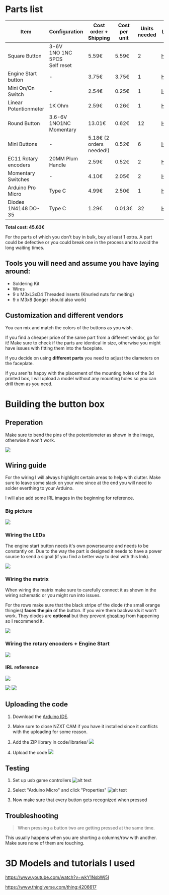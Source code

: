 

# Parts list


| Item                  | Configuration                | Cost order + Shipping    | Cost per unit | Units needed | Link                                                                                                                                                                                                                                                                                                                                                                                                                                                                                                                                                                                                                                              |
|-----------------------|------------------------------|--------------------------|---------------|--------------|---------------------------------------------------------------------------------------------------------------------------------------------------------------------------------------------------------------------------------------------------------------------------------------------------------------------------------------------------------------------------------------------------------------------------------------------------------------------------------------------------------------------------------------------------------------------------------------------------------------------------------------------------|
| Square Button         | 3-6V <br> 1NO 1NC 5PCS <br> Self reset | 5.59€                    | 5.59€         | 2            | [Here](https://de.aliexpress.com/item/1005005791728074.html?channel=twinner)                                                                                                                                                                                                                                                                                                                                                                                                                                                                                                                                                                      |
| Engine Start button   | -                            | 3.75€                    | 3.75€         | 1            | [Here](https://de.aliexpress.com/item/1005007038224850.html?spm=a2g0o.detail.pcDetailTopMoreOtherSeller.1.1f583x8E3x8EFs&gps-id=pcDetailTopMoreOtherSeller&scm=1007.40050.354490.0&scm_id=1007.40050.354490.0&scm-url=1007.40050.354490.0&pvid=5076895b-e31f-49f9-b2b2-804f4f98032d&_t=gps-id:pcDetailTopMoreOtherSeller,scm-url:1007.40050.354490.0,pvid:5076895b-e31f-49f9-b2b2-804f4f98032d,tpp_buckets:668%232846%238115%232000&pdp_npi=4%40dis%21EUR%217.49%213.75%21%21%2157.10%2128.55%21%40211b617b17275174681276900e10f4%2112000039180054877%21rec%21DE%216003558799%21X&utparam-url=scene%3ApcDetailTopMoreOtherSeller%7Cquery_from%3A) |
| Mini On/On Switch     | -                            | 2.54€                    | 0.25€         | 1            | [Here](https://de.aliexpress.com/item/32809087410.html?spm=a2g0o.order_list.order_list_main.114.6b865c5fyQg7GB&gatewayAdapt=glo2deu)                                                                                                                                                                                                                                                                                                                                                                                                                                                                                                              |
| Linear Potentionmeter | 1K Ohm                       | 2.59€                    | 0.26€         | 1            | [Here](https://de.aliexpress.com/item/1005006659172507.html?spm=a2g0o.order_list.order_list_main.119.6b865c5fyQg7GB&gatewayAdapt=glo2deu)                                                                                                                                                                                                                                                                                                                                                                                                                                                                                                         |
| Round Button          | 3.6-6V <br> 1NO1NC <br> Momentary      | 13.01€                   | 0.62€         | 12           | [Here](https://de.aliexpress.com/item/33058529397.html?spm=a2g0o.order_list.order_list_main.124.6b865c5fyQg7GB&gatewayAdapt=glo2deu)                                                                                                                                                                                                                                                                                                                                                                                                                                                                                                              |
| Mini Buttons          | -                            | 5.18€ (2 orders needed!) | 0.52€         | 6            | [Here](https://de.aliexpress.com/item/4000143836281.html?spm=a2g0o.order_list.order_list_main.144.64695c5f431N8n&gatewayAdapt=glo2deu)                                                                                                                                                                                                                                                                                                                                                                                                                                                                                                            |
| EC11 Rotary encoders  | 20MM Plum Handle             | 2.59€                    | 0.52€         | 2            | [Here](https://de.aliexpress.com/item/1005005983134515.html?spm=a2g0o.order_list.order_list_main.143.64695c5f431N8n&gatewayAdapt=glo2deu)                                                                                                                                                                                                                                                                                                                                                                                                                                                                                                         |
| Momentary Switches    | -                            | 4.10€                    | 2.05€         | 2            | [Here](https://de.aliexpress.com/item/32815002670.html?spm=a2g0o.order_list.order_list_main.161.64695c5f431N8n&gatewayAdapt=glo2deu)                                                                                                                                                                                                                                                                                                                                                                                                                                                                                                              |
| Arduino Pro Micro     | Type C                       | 4.99€                    | 2.50€         | 1            | [Here](https://de.aliexpress.com/item/1005006645661865.html?spm=a2g0o.productlist.main.1.45e20FyC0FyC5F&algo_pvid=b56999f0-5b5e-4f29-92ca-05ff74eef665&algo_exp_id=b56999f0-5b5e-4f29-92ca-05ff74eef665-0&pdp_npi=4%40dis%21EUR%2115.12%214.99%21%21%21115.33%2138.06%21%40211b653717275184044866667e386b%2112000037912548501%21sea%21DE%216003558799%21X&curPageLogUid=MPJiCdhrVOnH&utparam-url=scene%3Asearch%7Cquery_from%3A)              
| Diodes 1N4148 DO-35      | Type C                       | 1.29€                    | 0.013€         | 32            | [Here](https://de.aliexpress.com/item/4000142272546.html?spm=a2g0o.order_list.order_list_main.182.64695c5f431N8n&gatewayAdapt=glo2deu)         


**Total cost: 45.63€**

For the parts of which you don't buy in bulk, buy at least 1 extra. A part could be defective or you could break one in the process and to avoid the long waiting times.

## Tools you will need and assume you have laying around:
- Soldering Kit
- Wires
- 9 x M3xL3xD4 Threaded inserts (Knurled nuts for melting)
- 9 x M3x8 (longer should also work)


## Customization and different vendors

You can mix and match the colors of the buttons as you wish. 

If you find a cheaper price of the same part from a different vendor, go for it! Make sure to check if the parts are identical in size, otherwise you might have issues with fitting them into the faceplate.

If you decide on using **different parts** you need to adjust the diameters on the faceplate.

If you aren'ts happy with the placement of the mounting holes of the 3d printed box, I will upload a model without any mounting holes so you can drill them as you need.

# Building the button box
## Preperation

Make sure to bend the pins of the potentiometer as shown in the image, otherwise it won't work.

![](images/wiring_potentiometer.jpg)

## Wiring guide

For the wiring I will always highlight certain areas to help with clutter. Make sure to leave some slack on your wire since at the end you will need to solder everthing to your Arduino.

I will also add some IRL images in the beginning for reference.

### Big picture

![](images/wiring_big_picture.svg)


### Wiring the LEDs

The engine start button needs it's own powersource and needs to be constantly on. Due to the way the part is designed it needs to have a power source to send a signal (if you find a better way to deal with this lmk).

![](images/wiring_leds.svg)

### Wiring the matrix

When wiring the matrix make sure to carefully connect it as shown in the wiring schematic or you might  run into issues.

For the rows make sure that the black stripe of the diode (the small orange thingies) **faces the pin** of the button. If you wire them backwards it won't work. They diodes are **optional** but they prevent [ghosting](https://www.microsoft.com/applied-sciences/projects/anti-ghosting#:~:text=Ghosting%20is%20the%20problem%20that,to%20have%20been%20%E2%80%9Cghosted%E2%80%9D.) from happening so I recommend it.

![](images/wiring_matrix.svg)

### Wiring the rotary encoders + Engine Start

![](images/wiring_extras.svg)

### IRL reference

![](images/wiring_big_picture_irl.jpg)

![](images/wiring_rotary_encoders.jpg)
![](images/wiring_momentary_switches.jpg)

## Uploading the code

1. Download the [Arduino IDE](https://www.arduino.cc/en/software).

2. Make sure to close NZXT CAM if you have it installed since it conflicts with the uploading for some reason.

3. Add the ZIP library in code/libraries/
![](images/image.png)

4. Upload the code ![](images/image-1.png)


## Testing

1. Set up usb game controllers
![alt text](images/image-2.png)

2. Select "Arduino Micro" and click "Properties" ![alt text](images/image-3.png)

3. Now make sure that every button gets recognized when pressed


## Troubleshooting

> When pressing a button two are getting pressed at the same time.

This usually happens when you are shorting a columns/row with another. Make sure none of them are touching.



# 3D Models and tutorials I used

https://www.youtube.com/watch?v=wkY1NsbWj5I

https://www.thingiverse.com/thing:4206617